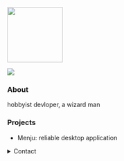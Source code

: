 <img src="https://github.com/johainworks/johainworks/blob/12adee01f2631ee4547c3e292faaaf614cec2643/images/logo.png?raw=true" height="128">

![](https://komarev.com/ghpvc/?username=johainworks&style=flat-square)

### About
hobbyist devloper, a wizard man

### Projects
- Menju: reliable desktop application

<details>
<summary>Contact</summary>
  
  - Discord: `Johain#00339`   
  - Email: `johain@courvix.com`
</details>
